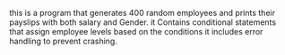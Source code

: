 this is a program that generates 400 random employees and prints their payslips with both salary and Gender.
it Contains conditional statements that assign employee levels based on the conditions
it includes error handling to prevent crashing.
